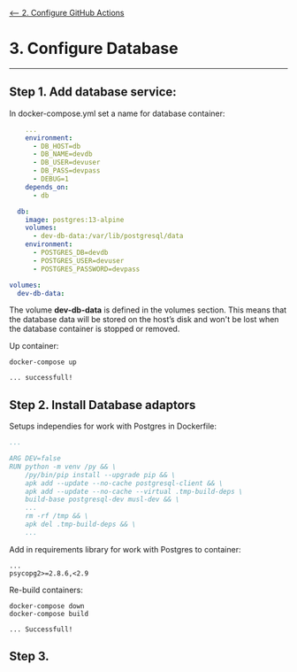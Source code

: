 [ <-- 2. Configure GitHub Actions ](Github%20Actions.md)
# 3. Configure Database
___
## Step 1. Add database service:

In docker-compose.yml set a name for database container:

```yaml
    ...
    environment:
      - DB_HOST=db
      - DB_NAME=devdb
      - DB_USER=devuser
      - DB_PASS=devpass
      - DEBUG=1
    depends_on:
      - db

  db:
    image: postgres:13-alpine
    volumes:
      - dev-db-data:/var/lib/postgresql/data
    environment:
      - POSTGRES_DB=devdb
      - POSTGRES_USER=devuser
      - POSTGRES_PASSWORD=devpass

volumes:
  dev-db-data:
```  


The volume **dev-db-data** is defined in the volumes section. This means that the database data will be stored on the
host’s disk and won't be lost when the database container is stopped or removed.

Up container:
```commandline
docker-compose up

... successfull!
```
## Step 2. Install Database adaptors

Setups independies for work with Postgres in Dockerfile:
```yaml
...

ARG DEV=false
RUN python -m venv /py && \
    /py/bin/pip install --upgrade pip && \
    apk add --update --no-cache postgresql-client && \
    apk add --update --no-cache --virtual .tmp-build-deps \
    build-base postgresql-dev musl-dev && \
    ...
    rm -rf /tmp && \
    apk del .tmp-build-deps && \
    ...
```

Add in requirements library for work with Postgres to container:

```
...
psycopg2>=2.8.6,<2.9

```
Re-build containers:
```command
docker-compose down
docker-compose build

... Successfull!
```

## Step 3. 

